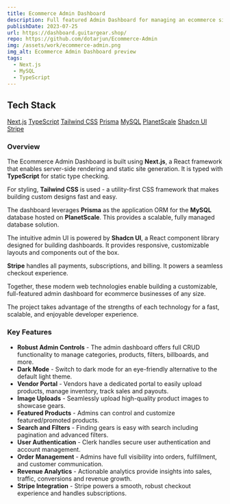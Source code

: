 ```yaml
---
title: Ecommerce Admin Dashboard
description: Full featured Admin Dashboard for managing an ecommerce site
publishDate: 2023-07-25
url: https://dashboard.guitargear.shop/
repo: https://github.com/dotarjun/Ecommerce-Admin
img: /assets/work/ecommerce-admin.png
img_alt: Ecommerce Admin Dashboard preview
tags:
  - Next.js
  - MySQL
  - TypeScript
---
```


## Tech Stack

<a href="https://nextjs.org/" target="_blank">Next.js</a>
<a href="https://www.typescriptlang.org/" target="_blank">TypeScript</a>
<a href="https://tailwindcss.com" target="_blank">Tailwind CSS</a>
<a href="https://prisma.io/" target="_blank">Prisma</a>
<a href="https://www.mysql.com/" target="_blank">MySQL</a>
<a href="https://planetscale.com/" target="_blank">PlanetScale</a>
<a href="https://shadcn.com/ui" target="_blank">Shadcn UI</a>
<a href="https://stripe.com" target="_blank">Stripe</a>

### Overview

The Ecommerce Admin Dashboard is built using **Next.js**, a React framework that enables server-side rendering and static site generation. It is typed with **TypeScript** for static type checking.

For styling, **Tailwind CSS** is used - a utility-first CSS framework that makes building custom designs fast and easy.

The dashboard leverages **Prisma** as the application ORM for the **MySQL** database hosted on **PlanetScale**. This provides a scalable, fully managed database solution.

The intuitive admin UI is powered by **Shadcn UI**, a React component library designed for building dashboards. It provides responsive, customizable layouts and components out of the box.

**Stripe** handles all payments, subscriptions, and billing. It powers a seamless checkout experience.

Together, these modern web technologies enable building a customizable, full-featured admin dashboard for ecommerce businesses of any size.

The project takes advantage of the strengths of each technology for a fast, scalable, and enjoyable developer experience.

### Key Features

- **Robust Admin Controls** - The admin dashboard offers full CRUD functionality to manage categories, products, filters, billboards, and more.
- **Dark Mode** - Switch to dark mode for an eye-friendly alternative to the default light theme.
- **Vendor Portal** - Vendors have a dedicated portal to easily upload products, manage inventory, track sales and payouts.
- **Image Uploads** - Seamlessly upload high-quality product images to showcase gears.
- **Featured Products** - Admins can control and customize featured/promoted products.
- **Search and Filters** - Finding gears is easy with search including pagination and advanced filters.
- **User Authentication** - Clerk handles secure user authentication and account management.
- **Order Management** - Admins have full visibility into orders, fulfillment, and customer communication.
- **Revenue Analytics** - Actionable analytics provide insights into sales, traffic, conversions and revenue growth.
- **Stripe Integration** - Stripe powers a smooth, robust checkout experience and handles subscriptions.
